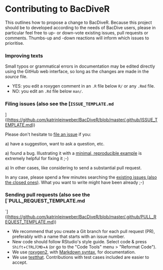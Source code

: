 # Contributing to BacDiveR

This outlines how to propose a change to BacDiveR. Because this project should 
be to developed according to the needs of BacDive users, please in particular 
feel free to up- or down-vote existing issues, pull requests or comments. 
Thumbs-up and -down reactions will inform which issues to prioritise.


### Improving texts

Small typos or grammatical errors in documentation may be edited directly using
the GitHub web interface, so long as the changes are made in the _source_ file.

*  YES: you edit a roxygen comment in an `.R` file below `R/` or any `.Rmd` file.
*  NO: you edit an `.Rd` file below `man/`.


### Filing issues (also see the [`ISSUE_TEMPLATE.md`
]((https://github.com/katrinleinweber/BacDiveR/blob/master/.github/ISSUE_TEMPLATE.md))

Please don't hesitate to [file an issue][issues] if you:

a) have a suggestion, want to ask a question, etc.  

a) found a bug. Illustrating it with a [minimal, reproducible example][reprex] 
is extremely helpful for fixing it ;-) 

a) In other cases, like considering to send a substantial pull request.

In any case, please spend a few minutes searching the [existing issues (also the
closed ones)][issues]. What you want to write might have been already ;-)

[issues]: https://github.com/katrinleinweber/BacDiveR/issues/
[reprex]: https://www.tidyverse.org/help/#reprex


### Sending pull requests (also see the [`PULL_REQUEST_TEMPLATE.md
`]((https://github.com/katrinleinweber/BacDiveR/blob/master/.github/PULL_REQUEST_TEMPLATE.md))

*  We recommend that you create a Git branch for each pull request (PR), preferably with a name that starts with an issue number.
*  New code should follow RStudio's style guide. Select code & press `Shift`+`CTRL`/`CMD`+`A` (or go to the "Code Tools" menu > "Reformat Code").
*  We use [roxygen2](https://cran.r-project.org/package=roxygen2), with
[Markdown syntax](https://cran.r-project.org/web/packages/roxygen2/vignettes/markdown.html), 
for documentation.  
*  We use [testthat](https://cran.r-project.org/package=testthat). Contributions
with test cases included are easier to accept.  
